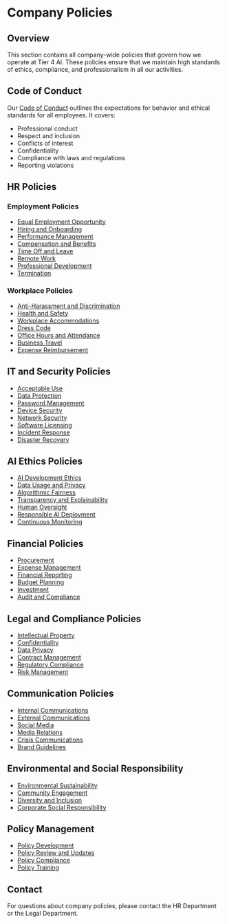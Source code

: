 # Company Policies

## Overview

This section contains all company-wide policies that govern how we operate at Tier 4 AI. These policies ensure that we maintain high standards of ethics, compliance, and professionalism in all our activities.

## Code of Conduct

Our [Code of Conduct](./code-of-conduct.md) outlines the expectations for behavior and ethical standards for all employees. It covers:

- Professional conduct
- Respect and inclusion
- Conflicts of interest
- Confidentiality
- Compliance with laws and regulations
- Reporting violations

## HR Policies

### Employment Policies

- [Equal Employment Opportunity](./hr/equal-employment.md)
- [Hiring and Onboarding](./hr/hiring-onboarding.md)
- [Performance Management](./hr/performance-management.md)
- [Compensation and Benefits](./hr/compensation-benefits.md)
- [Time Off and Leave](./hr/time-off-leave.md)
- [Remote Work](./hr/remote-work.md)
- [Professional Development](./hr/professional-development.md)
- [Termination](./hr/termination.md)

### Workplace Policies

- [Anti-Harassment and Discrimination](./hr/anti-harassment.md)
- [Health and Safety](./hr/health-safety.md)
- [Workplace Accommodations](./hr/accommodations.md)
- [Dress Code](./hr/dress-code.md)
- [Office Hours and Attendance](./hr/attendance.md)
- [Business Travel](./hr/business-travel.md)
- [Expense Reimbursement](./hr/expense-reimbursement.md)

## IT and Security Policies

- [Acceptable Use](./it/acceptable-use.md)
- [Data Protection](./it/data-protection.md)
- [Password Management](./it/password-management.md)
- [Device Security](./it/device-security.md)
- [Network Security](./it/network-security.md)
- [Software Licensing](./it/software-licensing.md)
- [Incident Response](./it/incident-response.md)
- [Disaster Recovery](./it/disaster-recovery.md)

## AI Ethics Policies

- [AI Development Ethics](./ai-ethics/development-ethics.md)
- [Data Usage and Privacy](./ai-ethics/data-privacy.md)
- [Algorithmic Fairness](./ai-ethics/algorithmic-fairness.md)
- [Transparency and Explainability](./ai-ethics/transparency.md)
- [Human Oversight](./ai-ethics/human-oversight.md)
- [Responsible AI Deployment](./ai-ethics/responsible-deployment.md)
- [Continuous Monitoring](./ai-ethics/continuous-monitoring.md)

## Financial Policies

- [Procurement](./finance/procurement.md)
- [Expense Management](./finance/expense-management.md)
- [Financial Reporting](./finance/financial-reporting.md)
- [Budget Planning](./finance/budget-planning.md)
- [Investment](./finance/investment.md)
- [Audit and Compliance](./finance/audit-compliance.md)

## Legal and Compliance Policies

- [Intellectual Property](./legal/intellectual-property.md)
- [Confidentiality](./legal/confidentiality.md)
- [Data Privacy](./legal/data-privacy.md)
- [Contract Management](./legal/contract-management.md)
- [Regulatory Compliance](./legal/regulatory-compliance.md)
- [Risk Management](./legal/risk-management.md)

## Communication Policies

- [Internal Communications](./communications/internal.md)
- [External Communications](./communications/external.md)
- [Social Media](./communications/social-media.md)
- [Media Relations](./communications/media-relations.md)
- [Crisis Communications](./communications/crisis.md)
- [Brand Guidelines](./communications/brand-guidelines.md)

## Environmental and Social Responsibility

- [Environmental Sustainability](./responsibility/environmental.md)
- [Community Engagement](./responsibility/community.md)
- [Diversity and Inclusion](./responsibility/diversity-inclusion.md)
- [Corporate Social Responsibility](./responsibility/csr.md)

## Policy Management

- [Policy Development](./management/policy-development.md)
- [Policy Review and Updates](./management/policy-review.md)
- [Policy Compliance](./management/policy-compliance.md)
- [Policy Training](./management/policy-training.md)

## Contact

For questions about company policies, please contact the HR Department or the Legal Department.